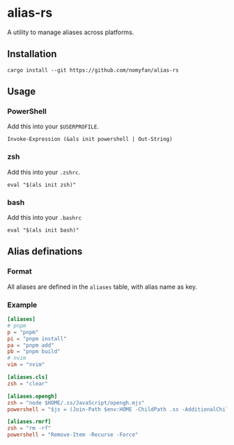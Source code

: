 # alias-rs

A utility to manage aliases across platforms.

## Installation

```
cargo install --git https://github.com/nomyfan/alias-rs
```

## Usage

### PowerShell

Add this into your `$USERPROFILE`.

```pwsh
Invoke-Expression (&als init powershell | Out-String)
```

### zsh

Add this into your `.zshrc`.

```shell
eval "$(als init zsh)"
```

### bash

Add this into your `.bashrc`

```shell
eval "$(als init bash)"
```

## Alias definations

### Format

All aliases are defined in the `aliases` table, with alias name as key.

### Example

```toml
[aliases]
# pnpm
p = "pnpm"
pi = "pnpm install"
pa = "pnpm add"
pb = "pnpm build"
# nvim
vim = "nvim"

[aliases.cls]
zsh = "clear"

[aliases.opengh]
zsh = "node $HOME/.ss/JavaScript/opengh.mjs"
powershell = "$js = (Join-Path $env:HOME -ChildPath .ss -AdditionalChildPath JavaScript,opengh.mjs); node $js $args"

[aliases.rmrf]
zsh = "rm -rf"
powershell = "Remove-Item -Recurse -Force"

```
